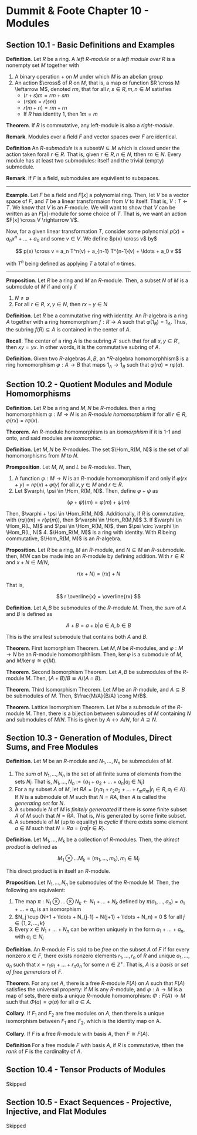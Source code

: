 # Dummit & Foote Chapter 10 - Modules

## Section 10.1 - Basic Definitions and Examples

**Definition**. Let $R$ be a ring. A *left $R$-module* or a *left module over $R$* is a nonempty set $M$ together with

1. A binary operation $+$ on $M$ under which $M$ is an abelian group
2. An action $\cross$ of $R$ on $M$, that is, a map or function $R \cross M \leftarrow M$, denoted $rm$, that for all $r, s \in R, m, n \in M$ satisfies
    - $(r + s)m = rm + sm$
    - $(rs)m = r(sm)$
    - $r(m + n) = rm + rn$
    - If $R$ has identity $1$, then $1m = m$

**Theorem**. If $R$ is commutative, any left-module is also a *right-module*.

**Remark**. Modules over a field $F$ and vector spaces over $F$ are identical.

**Definition** An *R-submodule* is a subset$N \subseteq M$ which is closed under the action taken forall $r \in R$. That is, given $r \in R, n \in N$, tthen $rn \in N$. Every module has at least two submodules: itself and the trivial (empty) submodule.

**Remark**. If $F$ is a field, submodules are equivilent to subspaces.

---

**Example**. Let $F$ be a field and $F[x]$ a polynomial ring. Then, let $V$ be a vector space of $F$, and $T$ be a linear transformaion from $V$ to itself. That is, $V: T \leftarrow T$. We know that $V$ is an $F$-module. We will want to show that $V$ can be written as an $F[x]$-module for some choice of $T$. That is, we want an action $F[x] \cross V \rightarrow V$.

Now, for a given linear transformation $T$, consider some polynomial $p(x) = a_n x^n + \ldots + a_0$ and some $v \in V$. We define $p(x) \cross v$ by$

$$
p(x) \cross v = a_n T^n(v) + a_{n-1} T^{n-1}(v) + \ldots + a_0 v
$$

with $T^n$ being defined as applying $T$ a total of $n$ times.

---

**Proposition**. Let $R$ be a ring and $M$ an $R$-module. Then, a subset $N$ of $M$ is a submodule of $M$ if and only if

1. $N \neq \emptyset$
2. For all $r \in R$, $x, y \in N$, then $rx - y \in N$

**Definition**. Let $R$ be a commutative ring with identity. An $R$-algebra is a ring $A$ together with a ring homomorphism $f: R \rightarrow A$ such that $\varphi(1_R) = 1_A$. Thus, the subring $f(R) \subseteq A$ is contained in the center of $A$.

**Recall**. The center of a ring $A$ is the subring $A'$ such that for all $x, y \in R'$, then $xy = yx$. In other words, it is the commutative subring of $A$.

**Definition**. Given two $R$-algebras $A, B$, an *$R$-algebra homomorphhism$ is a ring homomorphism $\varphi: A \rightarrow B$ that maps $1_A \rightarrow 1_B$ such that $\varphi(ra) = r\varphi(a)$.

## Section 10.2 - Quotient Modules and Module Homomorphisms

**Definition**. Let $R$ be a ring and $M, N$ be $R$-modules. then a ring homomorphhism $\varphi: M \rightarrow N$ is an *$R$-module homomorphism* if for all $r \in R$, $\varphi(rx) = r\varphi(x)$.

**Theorem**. An $R$-module homomorphism is an *isomorphism* if it is 1-1 and onto, and said modules are *isomorphic*.

**Definition**. Let $M, N$ be $R$-modules. The set $\Hom_R(M, N)$ is the set of all homomorphisms from $M$ to $N$.

**Promposition**. Let $M$, $N$, and $L$ be $R$-modules. Then,

1. A function $\varphi: M \rightarrow N$ is an $R$-module homomorphism if and only if $\varphi(rx + y) = r\varphi(x) + \varphi(y)$ for all $x, y \in M$ and $r \in R$.
2. Let $\varphi, \psi \in \Hom_R(M, N)$. Then, define $\varphi + \psi$ as

$$
(\varphi + \psi)(m) = \varphi(m) + \psi(m)
$$

Then, $\varphi + \psi \in \Hom_R(M, N)$. Additionally, if $R$ is commutative, with $(r\varphi)(m) = r(\varphi(m))$, then $r\varphi \in \Hom_R(M,N)$
3. If $\varphi \in \Hom_R(L, M)$ and $\psi \in \Hom_R(M, N)$, then $\psi \circ \varphi \in \Hom_R(L, N)$
4. $\Hom_R(M, M)$ is a ring with identity. With $R$ being commutative, $\Hom_R(M, M)$ is an $R$-algebra.

**Proposition**. Let $R$ be a ring, $M$ an $R$-module, and $N \subseteq M$ an $R$-submodule. then, $M/N$ can be made into an $R$-module by defining addition. With $r \in R$ and $x + N \in M/N$,

$$
r(x + N) = (rx) + N
$$

That is,

$$
r \overline{x} = \overline{rx}
$$

**Definition**. Let $A, B$ be submodules  of the $R$-module $M$. Then, the *sum* of $A$ and $B$ is defined as

$$
A + B = {a + b | a \in A, b \in B}
$$

This is the smallest submodule that contains both $A$ and $B$.

**Theorem**. First Isomorphism Theorem. Let $M, N$ be $R$-modules, and $\varphi: M \rightarrow N$ be an $R$-module homomorphhiism. Then, $\ker \varphi$ is a submodule of $M$, and $M / \ker \varphi \cong \varphi(M)$.

**Theorem**. Second Isomorphism Theorem. Let $A, B$ be submodules of the $R$-module $M$. Then, $(A + B)/B \cong A/(A \cap B)$.

**Theorem**. Third Isomorphism Theorem. Let $M$ be an $R$-module, and $A \subseteq B$ be submodules of $M$. Then, $\frac{M/A}{B/A} \cong M/B$.

**Theorem**. Lattice Isomorphism Theorem. Let $N$ be a submodule of the $R$-module $M$. Then, there is a bijection between submoudles of $M$ containing $N$ and submodules of $M/N$. This is given by $A \leftrightarrow A/N$, for $A \supseteq N$.

## Section 10.3 - Generation of Modules, Direct Sums, and Free Modules

**Definition**. Let $M$ be an $R$-module and $N_1, \ldots, N_n$ be submodules of $M$.

1. The *sum* of $N_1, \ldots, N_n$ is the set of all finite sums of elements from the sets $N_i$. That is, $N_1, \ldots, N_n := \{a_1 + a_2 + \ldots + a_n | a_i \in N_i\}$
2. For a ny subset $A$ of $M$, let $RA = \{r_1 a_1 + r_2 a_2 + \ldots + r_m a_m | r_i \in R, a_i \in A\}$. If $N$ is a submodule of $M$ such that $N = RA$, then $A$ is called the *generating set* for $N$.
3. A submodule $N$ of $M$ is *finitely generaated* if there is some finite subset $A$ of $M$ such that $N = RA$. That is, $N$ is generated by some finite subset.
4. A submodule of $M$ (up to equality) is $cyclic$ if there exists some element $a \in M$ such that $N = Ra = \{ra | r \in R\}$.

**Definition**. Let $M_1, \ldots, M_k$ be a collection of $R$-modules. Then, the *drirect product* is defined as

$$
M_1 \otimes \ldots M_k = (m_1, \ldots, m_k), m_i \in M_i
$$

This direct product is in itself an $R$-module.

**Proposition**. Let $N_1, \ldots, N_n$ be submodules of the $R$-module $M$. Then, the following are equivalent:

1. The map $\pi: N_1 \otimes \ldots \otimes N_k \leftarrow N_1 + \ldots + N_k$ defined by $\pi(a_1, \ldots, a_n) = a_1 + \ldots + a_n$ is an isomorphism
2. $N_j \cup (N+1 + \ldots + N_{j-1} + N{j+1} + \ldots + N_n) = 0 $ for all $j \in \{1, 2, \ldots, k\}$
3. Every $x \in N_1 + \ldots + N_n$ can be written uniquely in the form $a_1 + \ldots + a_n$, with $a_i \in N_i$

**Definition**. An $R$-module $F$ is said to be *free* on the subset $A$ of $F$ if for every nonzero $x \in F$, there exists nonzero elements $r_1, \ldots, r_n$ of $R$ and unique $a_1, \ldots, a_n$ such that $x = r_1 a_1 + \ldots + r_n a_n$ for some $n \in \mathbb{Z}^+$. That is, $A$ is a *basis* or *set of free generators* of $F$.

**Theorem**. For any set $A$, there is a free $R$-module $F(A)$ on $A$ such that $F(A)$ satisfies the universal property: if $M$ is any $R$-module, and $\varphi: A \rightarrow M$ is a map of sets, there eixts a unique $R$-module homomorphism: $\Phi: F(A) \rightarrow M$ such that $\Phi(a) = \varphi(a)$ for all $a \in A$.

**Collary**. If $F_1$ and $F_2$ are free modules on $A$, then there is a unique isomorphism between $F_1$ and $F_2$, which is the identity map on A.

**Collary**. If $F$ is a free $R$-module with basis $A$, then $F \cong F(A)$.

**Definition** For a free module $F$ with basis $A$, if $R$ is commutative, tthen the *rank* of $F$ is the cardinality of $A$.

## Section 10.4 - Tensor Products of Modules

Skipped

## Section 10.5 - Exact Sequences - Projective, Injective, and Flat Modules

Skipped
